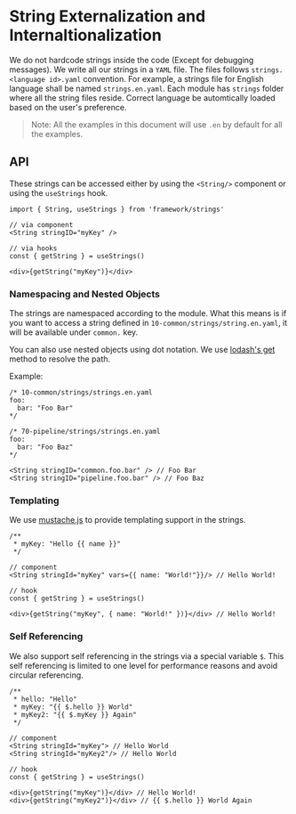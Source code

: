 # String Externalization and Internaltionalization

We do not hardcode strings inside the code (Except for debugging messages).
We write all our strings in a `YAML` file.
The files follows `strings.<language id>.yaml` convention. For example, a
strings file for English language shall be named `strings.en.yaml`.
Each module has `strings` folder where all the string files reside. Correct
language be automtically loaded based on the user's preference.

> Note: All the examples in this document will use `.en` by default for all the
> examples.

## API

These strings can be accessed either by using the `<String/>` component or using
the `useStrings` hook.

```tsx
import { String, useStrings } from 'framework/strings'

// via component
<String stringID="myKey" />

// via hooks
const { getString } = useStrings()

<div>{getString("myKey")}</div>
```

### Namespacing and Nested Objects

The strings are namespaced according to the module. What this means is if you
want to access a string defined in `10-common/strings/string.en.yaml`, it will
be available under `common.` key.

You can also use nested objects using dot notation. We use [lodash's get](https://lodash.com/docs/#get) method
to resolve the path.

Example:

```tsx
/* 10-common/strings/strings.en.yaml
foo:
  bar: "Foo Bar"
*/

/* 70-pipeline/strings/strings.en.yaml
foo:
  bar: "Foo Baz"
*/

<String stringID="common.foo.bar" /> // Foo Bar
<String stringID="pipeline.foo.bar" /> // Foo Baz
```

### Templating

We use [mustache.js](https://github.com/janl/mustache.js/) to provide templating
support in the strings.

```tsx
/**
 * myKey: "Hello {{ name }}"
 */

// component
<String stringId="myKey" vars={{ name: "World!"}}/> // Hello World!

// hook
const { getString } = useStrings()

<div>{getString("myKey", { name: "World!" })}</div> // Hello World!
```

### Self Referencing

We also support self referencing in the strings via a special variable `$`.
This self referencing is limited to one level for performance reasons and avoid
circular referencing.

```tsx
/**
 * hello: "Hello"
 * myKey: "{{ $.hello }} World"
 * myKey2: "{{ $.myKey }} Again"
 */

// component
<String stringId="myKey"> // Hello World
<String stringId="myKey2"/> // Hello World

// hook
const { getString } = useStrings()

<div>{getString("myKey")}</div> // Hello World!
<div>{getString("myKey2")}</div> // {{ $.hello }} World Again
```

